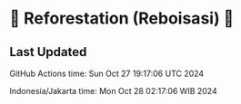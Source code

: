 
# 🌳 Reforestation (Reboisasi) 🌲

## Last Updated

GitHub Actions time: Sun Oct 27 19:17:06 UTC 2024

Indonesia/Jakarta time: Mon Oct 28 02:17:06 WIB 2024
